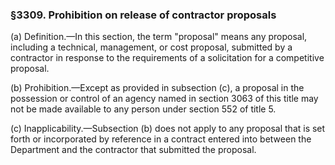 ### §3309. Prohibition on release of contractor proposals ###

(a) Definition.—In this section, the term "proposal" means any proposal, including a technical, management, or cost proposal, submitted by a contractor in response to the requirements of a solicitation for a competitive proposal.

(b) Prohibition.—Except as provided in subsection (c), a proposal in the possession or control of an agency named in section 3063 of this title may not be made available to any person under section 552 of title 5.

(c) Inapplicability.—Subsection (b) does not apply to any proposal that is set forth or incorporated by reference in a contract entered into between the Department and the contractor that submitted the proposal.
